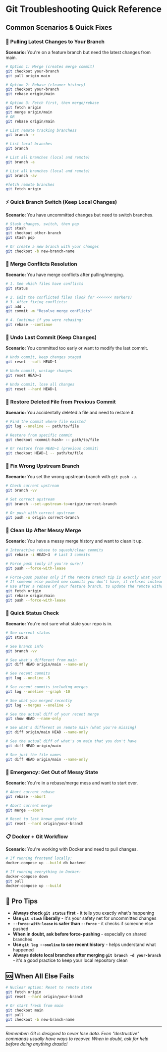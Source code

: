 # Git Troubleshooting Quick Reference

## Common Scenarios & Quick Fixes

### 🔄 **Pulling Latest Changes to Your Branch**

**Scenario:** You're on a feature branch but need the latest changes from main.

```bash
# Option 1: Merge (creates merge commit)
git checkout your-branch
git pull origin main

# Option 2: Rebase (cleaner history)
git checkout your-branch
git rebase origin/main

# Option 3: Fetch first, then merge/rebase
git fetch origin
git merge origin/main
# OR
git rebase origin/main

# List remote tracking branchess
git branch -r

# List local branches
git branch

# List all branches (local and remote)
git branch -a

# List all branches (local and remote)
git branch -av

#fetch remote branches
git fetch origin
```

### ⚡ **Quick Branch Switch (Keep Local Changes)**

**Scenario:** You have uncommitted changes but need to switch branches.

```bash
# Stash changes, switch, then pop
git stash
git checkout other-branch
git stash pop

# Or create a new branch with your changes
git checkout -b new-branch-name
```

### 🔀 **Merge Conflicts Resolution**

**Scenario:** You have merge conflicts after pulling/merging.

```bash
# 1. See which files have conflicts
git status

# 2. Edit the conflicted files (look for <<<<<<< markers)
# 3. After fixing conflicts:
git add .
git commit -m "Resolve merge conflicts"

# 4. Continue if you were rebasing:
git rebase --continue
```

### 🚫 **Undo Last Commit (Keep Changes)**

**Scenario:** You committed too early or want to modify the last commit.

```bash
# Undo commit, keep changes staged
git reset --soft HEAD~1

# Undo commit, unstage changes
git reset HEAD~1

# Undo commit, lose all changes
git reset --hard HEAD~1
```

### 📁 **Restore Deleted File from Previous Commit**

**Scenario:** You accidentally deleted a file and need to restore it.

```bash
# Find the commit where file existed
git log --oneline -- path/to/file

# Restore from specific commit
git checkout <commit-hash> -- path/to/file

# Or restore from HEAD~1 (previous commit)
git checkout HEAD~1 -- path/to/file
```

### 🔧 **Fix Wrong Upstream Branch**

**Scenario:** You set the wrong upstream branch with `git push -u`.

```bash
# Check current upstream
git branch -vv

# Set correct upstream
git branch --set-upstream-to=origin/correct-branch

# Or push with correct upstream
git push -u origin correct-branch
```

### 🧹 **Clean Up After Messy Merge**

**Scenario:** You have a messy merge history and want to clean it up.

```bash
# Interactive rebase to squash/clean commits
git rebase -i HEAD~3  # Last 3 commits

# Force push (only if you're sure!)
git push --force-with-lease

# Force-push pushes only if the remote branch tip is exactly what your local thinks it is.
# If someone else pushed new commits you don’t have, it refuses instead of overwriting them.
# Use after a rebase of your feature branch, to update the remote without creating merge commits. Typical flow:
git fetch origin
git rebase origin/main
git push --force-with-lease
```

### 🎯 **Quick Status Check**

**Scenario:** You're not sure what state your repo is in.

```bash
# See current status
git status

# See branch info
git branch -vv

# See what's different from main
git diff HEAD origin/main --name-only

# See recent commits
git log --oneline -5

# See recent commits including merges
git log --oneline --graph -10

# See what you merged recently
git log --merges --oneline -5

# See the actual diff of your recent merge
git show HEAD --name-only

# See what's different on remote main (what you're missing)
git diff origin/main HEAD --name-only

# See the actual diff of what's on main that you don't have
git diff HEAD origin/main

# See just the file names
git diff HEAD origin/main --name-only
```

### 🚨 **Emergency: Get Out of Messy State**

**Scenario:** You're in a rebase/merge mess and want to start over.

```bash
# Abort current rebase
git rebase --abort

# Abort current merge
git merge --abort

# Reset to last known good state
git reset --hard origin/your-branch
```

### 📋 **Docker + Git Workflow**

**Scenario:** You're working with Docker and need to pull changes.

```bash
# If running frontend locally:
docker-compose up --build db backend

# If running everything in Docker:
docker-compose down
git pull
docker-compose up --build
```

## 🎯 **Pro Tips**

- **Always check `git status` first** - it tells you exactly what's happening
- **Use `git stash` liberally** - it's your safety net for uncommitted changes
- **`--force-with-lease` is safer than `--force`** - it checks if someone else pushed
- **When in doubt, ask before force-pushing** - especially on shared branches
- **Use `git log --oneline` to see recent history** - helps understand what happened
- **Always delete local branches after merging `git branch -d your-branch`** - it's a good practice to keep your local repository clean

## 🆘 **When All Else Fails**

```bash
# Nuclear option: Reset to remote state
git fetch origin
git reset --hard origin/your-branch

# Or start fresh from main
git checkout main
git pull
git checkout -b new-branch-name
```

---

*Remember: Git is designed to never lose data. Even "destructive" commands usually have ways to recover. When in doubt, ask for help before doing anything drastic!*
